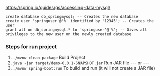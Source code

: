 https://spring.io/guides/gs/accessing-data-mysql/


```
create database db_springmysql; -- Creates the new database
create user 'springuser'@'%' identified by '12345'; -- Creates the user
grant all on db_springmysql.* to 'springuser'@'%'; -- Gives all privileges to the new user on the newly created database
```

### Steps for run project

1. `./mvnw clean package` Build Project 
2. `java -jar target/demo-0.0.1-SNAPSHOT.jar` Run JAR file
--- or ---
1. `./mvnw spring-boot:run` To build and run (it will not create a JAR file)